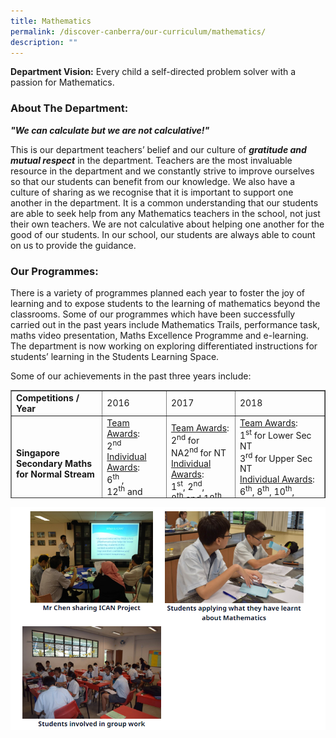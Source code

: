```yaml
---
title: Mathematics
permalink: /discover-canberra/our-curriculum/mathematics/
description: ""
---
```


<p><strong>Department Vision:</strong> Every child a self-directed problem solver with a passion for Mathematics.</p>
<h3><strong>About The Department:</strong></h3>
<p><strong><em>"We can calculate but we are not calculative!"</em></strong></p>
<p>This is our department teachers&rsquo; belief and our culture of&nbsp;<strong><em>gratitude and mutual respect</em></strong>&nbsp;in the department. Teachers are the most invaluable resource in the department and we constantly strive to improve ourselves so that our students can benefit from our knowledge. We also have a culture of sharing as we recognise that it is important to support one another in the department. It is a common understanding that our students are able to seek help from any Mathematics teachers in the school, not just their own teachers. We are not calculative about helping one another for the good of our students. In our school, our students are always able to count on us to provide the guidance.</p>
<h3><strong>Our Programmes:</strong></h3>
<p>There is a variety of programmes planned each year to foster the joy of learning and to expose students to the learning of mathematics beyond the classrooms. Some of our programmes which have been successfully carried out in the past years include Mathematics Trails, performance task, maths video presentation, Maths Excellence Programme and e-learning. The department is now working on exploring differentiated instructions for students&rsquo; learning in the Students Learning Space.</p>
<p>Some of our achievements in the past three years include:</p>
<table style="height: 173px;" border="1" cellspacing="0" cellpadding="0">
<tbody>
<tr style="height: 18px;">
<td style="height: 18px; width: 200px;"><strong>Competitions / Year</strong></td>
<td style="height: 18px; width: 131.656px;">2016</td>
<td style="height: 18px; width: 149.688px;">2017</td>
<td style="height: 18px; width: 197.047px;">2018</td>
</tr>
<tr style="height: 101px;">
<td style="height: 101px; width: 200px;"><strong>Singapore Secondary Maths for Normal Stream</strong></td>
<td style="height: 101px; width: 131.656px;"><u>Team Awards</u>:<br />2<sup>nd<br /></sup><u>Individual Awards</u>:<br />6<sup>th</sup>&nbsp;, 12<sup>th</sup>&nbsp;and 20<sup>th</sup></td>
<td style="height: 101px; width: 149.688px;"><u>Team Awards</u>:<br />2<sup>nd</sup>&nbsp;for NA2<sup>nd&nbsp;</sup>for NT<br /><u>Individual Awards</u>:<br />1<sup>st</sup>, 2<sup>nd</sup>, 8<sup>th</sup>&nbsp;and 18<sup>th</sup></td>
<td style="height: 101px; width: 197.047px;"><u>Team Awards</u>:<br />1<sup>st</sup>&nbsp;for Lower Sec NT<br />3<sup>rd</sup>&nbsp;for Upper Sec NT<br /><u>Individual Awards</u>:<br />6<sup>th</sup>, 8<sup>th</sup>, 10<sup>th</sup>, 11<sup>th</sup>&nbsp;and&nbsp;17<sup>th</sup></td>
</tr>
<tr style="height: 54px;">
<td style="height: 54px; width: 200px;"><strong>Singapore and Asean Schools Maths Olympiad (SASMO)</strong></td>
<td style="height: 54px; width: 131.656px;">2 Silver<br />2 Bronze</td>
<td style="height: 54px; width: 149.688px;">2 Silver<br />6 Bronze</td>
<td style="height: 54px; width: 197.047px;">2 Silver<br />2 Bronze</td>
</tr>
</tbody>
</table>

![](/images/math1.png)
